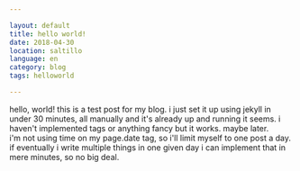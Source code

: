 ```yaml
---

layout: default
title: hello world!
date: 2018-04-30
location: saltillo
language: en
category: blog
tags: helloworld

---
```


hello, world! this is a test post for my blog. i just set it up using jekyll in under 30 minutes, all manually and it's already up and running it seems. i haven't implemented tags or anything fancy but it works. maybe later.  
i'm not using time on my page.date tag, so i'll limit myself to one post a day. if eventually i write multiple things in one given day i can implement that in mere minutes, so no big deal.